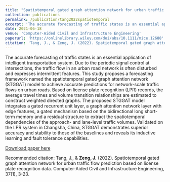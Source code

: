 ```yaml
---
title: "Spatiotemporal gated graph attention network for urban traffic flow prediction based on license plate recognition data"
collection: publications
permalink: /publication/tang2022spatiotemporal
excerpt: 'The accurate forecasting of traffic states is an essential application of intelligent transportation system. Due to the periodic signal control at intersections, the traffic flow in an urban road network is often disturbed and expresses intermittent features. This study proposes a forecasting framework named the spatiotemporal gated graph attention network (STGGAT) model to achieve accurate predictions for network-scale traffic flows on urban roads. Based on license plate recognition (LPR) records, the average travel times and volume transition relationships are estimated to construct weighted directed graphs. The proposed STGGAT model integrates a gated recurrent unit layer, a graph attention network layer with edge features, a gated mechanism based on the bidirectional long short-term memory and a residual structure to extract the spatiotemporal dependencies of the approach- and lane-level traffic volumes. Validated on the LPR system in Changsha, China, STGGAT demonstrates superior accuracy and stability to those of the baselines and reveals its inductive learning and fault tolerance capabilities.'
date: 2021-06-18
venue: 'Computer‐Aided Civil and Infrastructure Engineering'
paperurl: 'https://onlinelibrary.wiley.com/doi/abs/10.1111/mice.12688'
citation: 'Tang, J., & Zeng, J. (2022). Spatiotemporal gated graph attention network for urban traffic flow prediction based on license plate recognition data. Computer‐Aided Civil and Infrastructure Engineering, 37(1), 3-23.'
---
```

The accurate forecasting of traffic states is an essential application of intelligent transportation system. Due to the periodic signal control at intersections, the traffic flow in an urban road network is often disturbed and expresses intermittent features. This study proposes a forecasting framework named the spatiotemporal gated graph attention network (STGGAT) model to achieve accurate predictions for network-scale traffic flows on urban roads. Based on license plate recognition (LPR) records, the average travel times and volume transition relationships are estimated to construct weighted directed graphs. The proposed STGGAT model integrates a gated recurrent unit layer, a graph attention network layer with edge features, a gated mechanism based on the bidirectional long short-term memory and a residual structure to extract the spatiotemporal dependencies of the approach- and lane-level traffic volumes. Validated on the LPR system in Changsha, China, STGGAT demonstrates superior accuracy and stability to those of the baselines and reveals its inductive learning and fault tolerance capabilities.

[Download paper here](http://SunderlandAJ-1130.github.io/files/tang2022spatiotemporal.pdf)

Recommended citation: Tang, J., & **Zeng, J.** (2022). Spatiotemporal gated graph attention network for urban traffic flow prediction based on license plate recognition data. Computer‐Aided Civil and Infrastructure Engineering, 37(1), 3-23.
